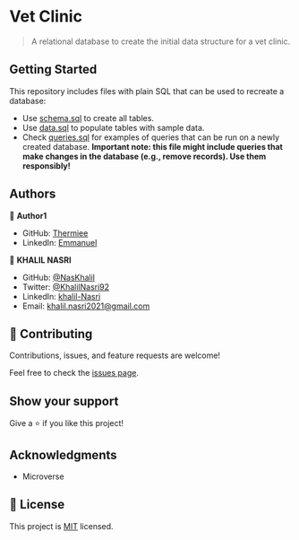 # Vet Clinic

> A relational database to create the initial data structure for a vet clinic.

## Getting Started

This repository includes files with plain SQL that can be used to recreate a database:

- Use [schema.sql](./schema.sql) to create all tables.
- Use [data.sql](./data.sql) to populate tables with sample data.
- Check [queries.sql](./queries.sql) for examples of queries that can be run on a newly created database. **Important note: this file might include queries that make changes in the database (e.g., remove records). Use them responsibly!**


## Authors

👤 **Author1**

- GitHub: [Thermiee](https://github.com/Thermiee)
- LinkedIn: [Emmanuel](https://www.linkedin.com/in/emmanuel-jolugbo/)

👤 **KHALIL NASRI**

- GitHub: [@NasKhalil](https://github.com/NasKhalil)
- Twitter: [@KhalilNasri92](https://twitter.com/KhalilNasri92)
- LinkedIn: [khalil-Nasri](https://www.linkedin.com/in/nasri-khalil-androdev/)
- Email: khalil.nasri2021@gmail.com

## 🤝 Contributing

Contributions, issues, and feature requests are welcome!

Feel free to check the [issues page](../../issues/).

## Show your support

Give a ⭐️ if you like this project!

## Acknowledgments

- Microverse

## 📝 License

This project is [MIT](./MIT.md) licensed.
